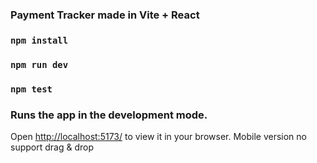 ### 
### Payment Tracker made in Vite + React
### `npm install`
### `npm run dev`
### `npm test`

### Runs the app in the development mode.
Open [http://localhost:5173/](http://localhost:5173/) to view it in your browser.
Mobile version no support drag & drop